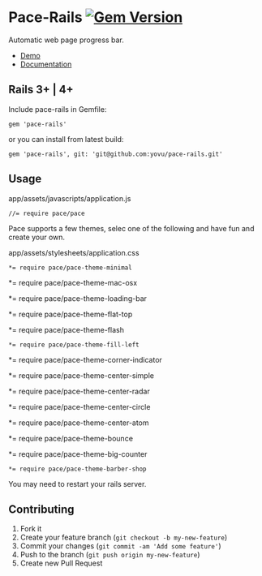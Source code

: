 # Pace-Rails [![Gem Version](https://badge.fury.io/rb/pace-rails.png)](http://badge.fury.io/rb/pace-rails)

Automatic web page progress bar.

-	[Demo](http://github.hubspot.com/pace/docs/welcome/)
-	[Documentation](http://github.hubspot.com/pace/)

## Rails 3+ | 4+

Include pace-rails in Gemfile:

    gem 'pace-rails'

or you can install from latest build:

    gem 'pace-rails', git: 'git@github.com:yovu/pace-rails.git'

## Usage

app/assets/javascripts/application.js

	//= require pace/pace

Pace supports a few themes, selec one of the following and have fun and create your own.

app/assets/stylesheets/application.css

	*= require pace/pace-theme-minimal

  *= require pace/pace-theme-mac-osx

  *= require pace/pace-theme-loading-bar

  *= require pace/pace-theme-flat-top

  *= require pace/pace-theme-flash

	*= require pace/pace-theme-fill-left

  *= require pace/pace-theme-corner-indicator

  *= require pace/pace-theme-center-simple

  *= require pace/pace-theme-center-radar

  *= require pace/pace-theme-center-circle

  *= require pace/pace-theme-center-atom

  *= require pace/pace-theme-bounce

  *= require pace/pace-theme-big-counter

	*= require pace/pace-theme-barber-shop

You may need to restart your rails server.

## Contributing

1. Fork it
2. Create your feature branch (`git checkout -b my-new-feature`)
3. Commit your changes (`git commit -am 'Add some feature'`)
4. Push to the branch (`git push origin my-new-feature`)
5. Create new Pull Request

